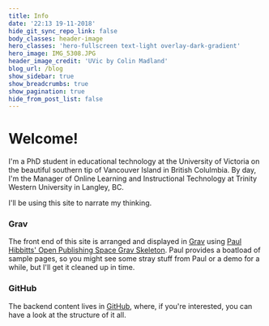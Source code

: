 ```yaml
---
title: Info
date: '22:13 19-11-2018'
hide_git_sync_repo_link: false
body_classes: header-image
hero_classes: 'hero-fullscreen text-light overlay-dark-gradient'
hero_image: IMG_5308.JPG
header_image_credit: 'UVic by Colin Madland'
blog_url: /blog
show_sidebar: true
show_breadcrumbs: true
show_pagination: true
hide_from_post_list: false
---
```


# Welcome!

I'm a PhD student in educational technology at the University of Victoria on the beautiful southern tip of Vancouver Island in British Colulmbia. By day, I'm the Manager of Online Learning and Instructional Technology at Trinity Western University in Langley, BC.

I'll be using this site to narrate my thinking.

### Grav
The front end of this site is arranged and displayed in [Grav](https://getgrav.org) using [Paul Hibbitts' Open Publishing Space Grav Skeleton](http://demo.hibbittsdesign.org/grav-open-publishing-quark/). Paul provides a boatload of sample pages, so you might see some stray stuff from Paul or a demo for a while, but I'll get it cleaned up in time.

### GitHub
The backend content lives in [GitHub](https://github.com/cmadland/phd), where, if you're interested, you can have a look at the structure of it all.
